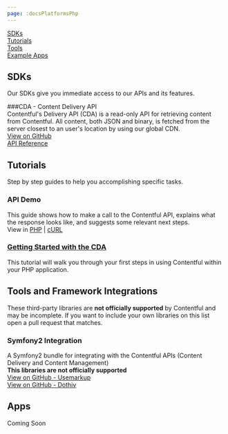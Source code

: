 ```yaml
---
page: :docsPlatformsPhp
---
```


[SDKs](#sdks)<br>
[Tutorials](#tutorials)<br>
[Tools](#tools)<br>
[Example Apps](#apps)

## SDKs
Our SDKs give you immediate access to our APIs and its features.

###CDA - Content Delivery API<br>
Contentful's Delivery API (CDA) is a read-only API for retrieving content from Contentful. All content, both JSON and binary, is fetched from the server closest to an user's location by using our global CDN.<br>
[View on GitHub](http://contentful.github.io/contentful.php/)<br>
[API Reference](http://contentful.github.io/contentful.php/api/)

## Tutorials
Step by step guides to help you accomplishing specific tasks.

### API Demo
This guide shows how to make a call to the Contentful API, explains what the response looks like, and suggests some relevant next steps.<br>
View in [PHP](/developers/api-demo/php/) |
[cURL](/developers/api-demo/curl/)

### [Getting Started with the CDA](/developers/docs/tutorials/php/getting-started-with-contentful-and-php/)
This tutorial will walk you through your first steps in using Contentful within your PHP application.

## Tools and Framework Integrations

These third-party libraries are **not officially supported** by Contentful and may be incomplete. If you want to include your own libraries on this list open a pull request that matches.<br>

### Symfony2 Integration
A Symfony2 bundle for integrating with the Contentful APIs (Content Delivery and Content Management)<br>
**This libraries are not officially supported**<br>
[View on GitHub - Usemarkup](https://github.com/usemarkup/ContentfulBundle)<br>
[View on GitHub - Dothiv](https://github.com/dothiv/ContentfulBundle)

## Apps

Coming Soon